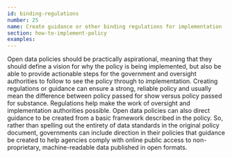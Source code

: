 ```yaml
---
id: binding-regulations
number: 25
name: Create guidance or other binding regulations for implementation
section: how-to-implement-policy
examples: 
---
```


<p>Open data policies should be practically aspirational, meaning that they should define a vision for why the policy is being implemented, but also be able to provide actionable steps for the government and oversight authorities to follow to see the policy through to implementation. Creating regulations or guidance can ensure a strong, reliable policy and usually mean the difference between policy passed for show versus policy passed for substance. Regulations help make the work of oversight and implementation authorities possible. Open data policies can also direct guidance to be created from a basic framework described in the policy. So, rather than spelling out the entirety of data standards in the original policy document, governments can include direction in their policies that guidance be created to help agencies comply with online public access to non-proprietary, machine-readable data published in open formats.</p>